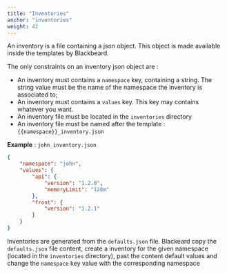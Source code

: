 ```yaml
---
title: "Inventories"
anchor: "inventories"
weight: 42
---
```


An inventory is a file containing a json object. This object is made available inside the templates by Blackbeard.

The only constraints on an inventory json object are :

* An inventory must contains a `namespace` key, containing a string. The string value must be the name of the namespace the inventory is associated to;
* An inventory must contains a `values` key. This key may contains whatever you want.
* An inventory file must be located in the `inventories` directory
* An inventory file must be named after the template : `{{namespace}}_inventory.json`

**Example** : `john_inventory.json`

```json
{
    "namespace": "john",
    "values": {
        "api": {
            "version": "1.2.0",
            "memoryLimit": "128m"
        },
        "front": {
            "version": "1.2.1"
        }
    }
}
```

Inventories are generated from the `defaults.json` file. Blackeard copy the `defaults.json` file content, create a inventory for the given namespace (located in the `inventories` directory), past the content default values and change the `namespace` key value with the corresponding namespace
